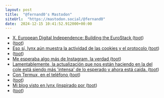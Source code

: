 ```yaml
---
layout: post
title:  "@fernand0's Mastodon"
siteUrl:  "https://mastodon.social/@fernand0"
date:  2024-12-15 10:41:52.912000+00:00
---
```

*  [X. European Digital Independence: Building the EuroStack ](https://ainowinstitute.org/publication/x-european-digital-independence-building-the-eurostac) ([toot](https://mastodon.social/@fernand0/113656418330833068))
*  [ ](https://mastodon.social/@runjaj) ([toot](https://mastodon.social/@fernand0/113656258436199701))
*  [Eso sí, lynx aún muestra la actividad de las cookies y el protocolo ](http) ([toot](https://mastodon.social/@fernand0/113656253050411579))
*  [ ](https://mastodon.social/@vrruiz) ([toot](https://mastodon.social/@fernand0/113656238316200506))
*  [Me esperaba algo más de Instagram, la verdad ](https://mastodon.social/@fernand0/113656236337350651) ([toot](https://mastodon.social/@fernand0/113656236337350651))
*  [Lamentablemente, la actualización que nos están haciendo en la del cole está siendo más &#39;intensa&#39; de lo esperado y ahora está caída.  ](https://mastodon.social/@fernand0/113656228959343623) ([toot](https://mastodon.social/@fernand0/113656228959343623))
*  [Con Termux, en el teléfono ](https://mastodon.social/@fernand0/113656223247351696) ([toot](https://mastodon.social/@fernand0/113656223247351696))
*  [ ](https://mastodon.cloud/@torresburriel) ([toot](https://mastodon.social/@fernand0/113656221742234347))
*  [Mi blog visto en lynx (inspirado por  ](https://mastodon.cloud/@torresburriel) ([toot](https://mastodon.social/@fernand0/113656220291419356))
*  [ ](https://mastodon.cloud/@torresburriel) ([toot](https://mastodon.social/@fernand0/113656217705390617))

